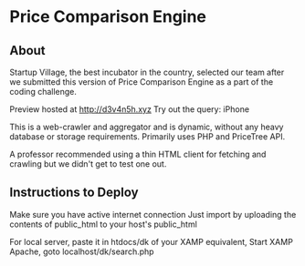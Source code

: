 # Price Comparison Engine

## About

Startup Village, the best incubator in the country, selected our team after we submitted this version of Price Comparison Engine as a part of the coding challenge.

Preview hosted at http://d3v4n5h.xyz
Try out the query: iPhone

This is a web-crawler and aggregator and is dynamic, without any heavy database or storage requirements.
Primarily uses PHP and PriceTree API.

A professor recommended using a thin HTML client for fetching and crawling but we didn't get to test one out.

## Instructions to Deploy

Make sure you have active internet connection
Just import by uploading the contents of public_html to your host's public_html

For local server, paste it in htdocs/dk of your XAMP equivalent,
Start XAMP Apache,
goto localhost/dk/search.php
